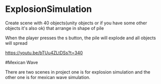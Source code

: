 # ExplosionSimulation

Create scene with 40 objects(unity objects or if you have some other objects it's also ok) that arrange in shape of pile 

When the player presses the s button, the pile will explode and all objects will spread

https://youtu.be/bTUu4ZLtDSs?t=340


#Mexican Wave 


There are two scenes in project one is for explosion simulation and the other one is for mexican wave simulation.

